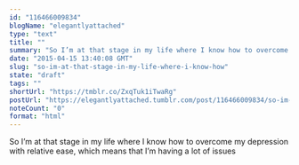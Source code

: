 ```yaml
---
id: "116466009834"
blogName: "elegantlyattached"
type: "text"
title: ""
summary: "So I’m at that stage in my life where I know how to overcome my depression with relative ease, which means that I’m having a lot..."
date: "2015-04-15 13:40:08 GMT"
slug: "so-im-at-that-stage-in-my-life-where-i-know-how"
state: "draft"
tags: ""
shortUrl: "https://tmblr.co/ZxqTuk1iTwaRg"
postUrl: "https://elegantlyattached.tumblr.com/post/116466009834/so-im-at-that-stage-in-my-life-where-i-know-how"
noteCount: "0"
format: "html"
---
```


So I’m at that stage in my life where I know how to overcome my depression with relative ease, which means that I’m having a lot of issues